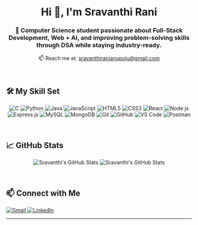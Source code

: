 <h1 align="center">Hi 👋, I'm Sravanthi Rani</h1>

<h3 align="center">🌱 Computer Science student passionate about Full-Stack Development, Web + AI, and improving problem-solving skills through DSA while staying industry-ready.</h3>
<p align="center">
  📫 Reach me at: <a href="mailto:sravanthiranianupoju@gmail.com">sravanthiranianupoju@gmail.com</a>
</p>


<br />

## 🛠️ My Skill Set

<p align="center">
  <img src="https://img.shields.io/badge/C-00599C?style=flat-square&logo=c&logoColor=white&logoWidth=40" alt="C" />
  <img src="https://img.shields.io/badge/Python-3776AB?style=flat-square&logo=python&logoColor=white&logoWidth=40" alt="Python" />
  <img src="https://img.shields.io/badge/Java-007396?style=flat-square&logo=java&logoColor=white&logoWidth=40" alt="Java" />
  <img src="https://img.shields.io/badge/JavaScript-F7DF1E?style=flat-square&logo=javascript&logoColor=black&logoWidth=40" alt="JavaScript" />
  <img src="https://img.shields.io/badge/HTML5-E34F26?style=flat-square&logo=html5&logoColor=white&logoWidth=40" alt="HTML5" />
  <img src="https://img.shields.io/badge/CSS3-1572B6?style=flat-square&logo=css3&logoColor=white&logoWidth=40" alt="CSS3" />
  <img src="https://img.shields.io/badge/React-61DAFB?style=flat-square&logo=react&logoColor=black&logoWidth=40" alt="React" />
  <img src="https://img.shields.io/badge/Node.js-339933?style=flat-square&logo=node.js&logoColor=white&logoWidth=40" alt="Node.js" />
  <img src="https://img.shields.io/badge/Express.js-000000?style=flat-square&logo=express&logoColor=white&logoWidth=40" alt="Express.js" />
  <img src="https://img.shields.io/badge/MySQL-4479A1?style=flat-square&logo=mysql&logoColor=white&logoWidth=40" alt="MySQL" />
  <img src="https://img.shields.io/badge/MongoDB-47A248?style=flat-square&logo=mongodb&logoColor=white&logoWidth=40" alt="MongoDB" />
  <img src="https://img.shields.io/badge/Git-F05032?style=flat-square&logo=git&logoColor=white&logoWidth=40" alt="Git" />
  <img src="https://img.shields.io/badge/GitHub-181717?style=flat-square&logo=github&logoColor=white&logoWidth=40" alt="GitHub" />
  <img src="https://img.shields.io/badge/VS%20Code-007ACC?style=flat-square&logo=visualstudiocode&logoColor=white&logoWidth=40" alt="VS Code" />
  <img src="https://img.shields.io/badge/Postman-FF6C37?style=flat-square&logo=postman&logoColor=white&logoWidth=40" alt="Postman" />
</p>



<br />

## 📈 GitHub Stats

<p align="center">
  <img src="https://github-readme-stats.vercel.app/api?username=SravanthirANI&theme=vue-dark&show_icons=true&hide_border=true&count_private=true" alt="Sravanthi's GitHub Stats" />
  <img src="https://github-readme-stats.vercel.app/api/top-langs/?username=SravanthirANI&theme=vue-dark&show_icons=true&hide_border=true&layout=compact" alt="Sravanthi's GitHub Stats"/>
</p>

<br />

## 📫 Connect with Me

<p align="left">
  <a href="mailto:sravanthiranianupoju@gmail.com">
    <img src="https://img.shields.io/badge/Gmail-D14836?style=flat-square&logo=gmail&logoColor=white" alt="Gmail"/>
  </a>
  <a href="https://www.linkedin.com/in/sravanthiranianupoju/">
    <img src="https://img.shields.io/badge/LinkedIn-0077B5?style=flat-square&logo=linkedin&logoColor=white" alt="LinkedIn"/>
  </a>
</p>

---
